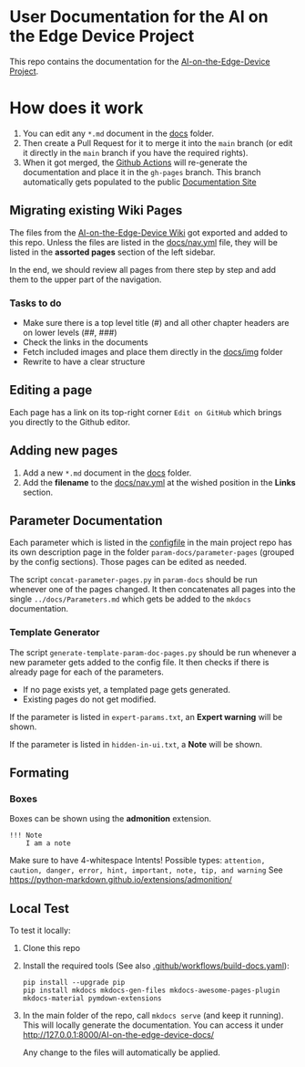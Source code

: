 # User Documentation for the AI on the Edge Device Project
 
This repo contains the documentation for the [AI-on-the-Edge-Device Project](https://github.com/jomjol/AI-on-the-edge-device).

# How does it work
1. You can edit any `*.md` document in the [docs](docs) folder.
1. Then create a Pull Request for it to merge it into the `main` branch (or edit it directly in the `main` branch if you have the required rights).
1. When it got merged, the [Github Actions](https://github.com/jomjol/AI-on-the-edge-device-docs/actions) will re-generate the documentation and place it in the `gh-pages` branch. This branch automatically gets populated to the public [Documentation Site](https://jomjol.github.io/AI-on-the-edge-device-docs)

## Migrating existing Wiki Pages
The files from the [AI-on-the-Edge-Device Wiki](https://github.com/jomjol/AI-on-the-edge-device/wiki) got exported and added to this repo. Unless the files are listed in the [docs/nav.yml](docs/nav.yml) file, they will be listed in the **assorted pages** section of the left sidebar.

In the end, we should review all pages from there step by step and add them to the upper part of the navigation.

### Tasks to do
 - Make sure there is a top level title (#) and all other chapter headers are on lower levels (##, ###)
 - Check the links in the documents
 - Fetch included images and place them directly in the [docs/img](docs/img) folder
 - Rewrite to have a clear structure

## Editing a page
Each page has a link on its top-right corner `Edit on GitHub` which brings you directly to the Github editor.

## Adding new pages
1. Add a new `*.md` document in the [docs](docs) folder.
1. Add the **filename** to the [docs/nav.yml](docs/nav.yml) at the wished position in the **Links** section.

## Parameter Documentation
Each parameter which is listed in the [configfile](https://github.com/jomjol/AI-on-the-edge-device/blob/rolling/sd-card/config/config.ini) in the main project repo 
has its own description page in the folder `param-docs/parameter-pages` (grouped by the config sections).
Those pages can be edited as needed.

The script `concat-parameter-pages.py` in `param-docs` should be run whenever one of the pages changed.
It then concatenates all pages into the single `../docs/Parameters.md` which gets be added to the `mkdocs` documentation.

### Template Generator
The script `generate-template-param-doc-pages.py` should be run whenever a new parameter gets added to the config file.
It then checks if there is already page for each of the parameters.
 - If no page exists yet, a templated page gets generated.
 - Existing pages do not get modified.

If the parameter is listed in `expert-params.txt`, an **Expert warning** will be shown.

If the parameter is listed in `hidden-in-ui.txt`, a **Note**  will be shown.

## Formating
### Boxes
Boxes can be shown using the **admonition** extension.
```
!!! Note
    I am a note
```
Make sure to have 4-whitespace Intents!
Possible types: `attention, caution, danger, error, hint, important, note, tip, and warning`
See https://python-markdown.github.io/extensions/admonition/

## Local Test
To test it locally:
1. Clone this repo
1. Install the required tools (See also [.github/workflows/build-docs.yaml](.github/workflows/build-docs.yaml)):
    ```
    pip install --upgrade pip
    pip install mkdocs mkdocs-gen-files mkdocs-awesome-pages-plugin mkdocs-material pymdown-extensions
    ```
1. In the main folder of the repo, call `mkdocs serve` (and keep it running).
  This will locally generate the documentation.
  You can access it under http://127.0.0.1:8000/AI-on-the-edge-device-docs/

    Any change to the files will automatically be applied.

